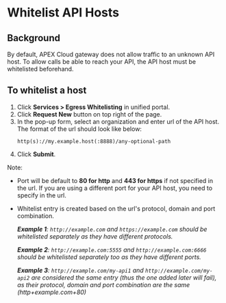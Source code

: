 # Whitelist API Hosts

## Background

By default, APEX Cloud gateway does not allow traffic to an unknown API host.
To allow calls be able to reach your API, the API host must be whitelisted beforehand.

## To whitelist a host

1. Click **Services > Egress Whitelisting** in unified portal.
2. Click **Request New** button on top right of the page.
3. In the pop-up form, select an organization and enter url of the API host. 
   The format of the url should look like below: 
   ```
   http(s)://my.example.host(:8888)/any-optional-path
   ```
4. Click **Submit**.

Note:

- Port will be default to **80 for http** and **443 for https** if not specified in the url. If you are using a different port for your API host, you need to specify in the url.
- Whitelist entry is created based on the url's protocol, domain and port combination. 
  
  *__Example 1__: `http://example.com` and `https://example.com` should be whitelisted separately as they have different protocols.*
  
  *__Example 2__: `http://example.com:5555` and `http://example.com:6666` should be whitelisted separately too as they have different ports.*
  
  *__Example 3__: `http://example.com/my-api1` and `http://example.com/my-api2` are considered the same entry (thus the one added later will fail), as their protocol, domain and port combination are the same (http+example.com+80)*